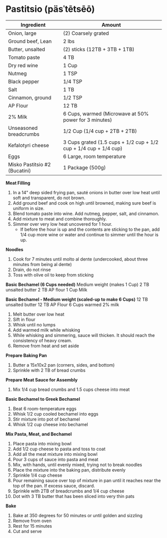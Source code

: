 Pastitsio (päsˈtētsēō)
=========

Ingredient | Amount
-|-
Onion, large | (2) Coarsely grated
Ground beef, Lean | 2 lbs
Butter, unsalted | (2) sticks (12TB + 3TB + 1TB)
Tomato paste | 4 TB
Dry red wine | 1 Cup
Nutmeg | 1 TSP
Black pepper | 1/4 TSP
Salt | 1 TB
Cinnamon, ground | 1/2 TSP
AP Flour | 12 TB
2% Milk | 6 Cups, warmed (Microwave at 50% power for 3 minutes)
Unseasoned breadcrumbs | 1/2 Cup (1/4 cup + 2TB + 2TB)
Kefalotyri cheese | 3 Cups grated (1.5 cups + 1/2 cup + 1/2 cup + 1/4 cup + 1/4 cup)
Eggs | 6 Large, room temperature
Misko Pastitsio #2 (Bucatini)| 1 Package (500g)

**Meat Filling**
1. In a 14" deep sided frying pan, sauté onions in butter over low heat until soft and transparent, do not brown.
2. Add ground beef and cook on high until browned, making sure beef is uniform in size.
3. Blend tomato paste into wine. Add nutmeg, pepper, salt, and cinnamon.
4. Add mixture to meat and combine thoroughly.
5. Simmer over very low heat uncovered for 1 hour. 
	- If before the hour is up and the contents are sticking to the pan, add 1/4 cup more wine or water and continue to simmer until the hour is up.

**Noodles**
1. Cook for 7 minutes until molto al dente (undercooked, about three minutes from being al dente)
2. Drain, do not rinse
3. Toss with olive oil to keep from sticking

**Basic Bechamel (6 Cups needed)**
Medium weight (makes 1 Cup)
2 TB unsalted butter
2 TB AP flour
1 Cup Milk

**Basic Bechamel - Medium weight (scaled-up to make 6 Cups)**
12 TB unsalted butter
12 TB AP Flour
6 Cups warmed 2% milk

1. Melt butter over low heat
2. Sift in flour
3. Whisk until no lumps
4. Add warmed milk while whisking
5. While whisking and simmering, sauce will thicken. It should reach the consistency of heavy cream.
6. Remove from heat and set aside

**Prepare Baking Pan**
1. Butter a 15x10x2 pan (corners, sides, and bottom)
2. Sprinkle with 2 TB of bread crumbs

**Prepare Meat Sauce for Assembly**
1. Mix 1/4 cup bread crumbs and 1.5 cups cheese into meat

**Basic Bechamel to Greek Bechamel**
1. Beat 6 room-temperature eggs
2. Whisk 1/2 cup cooled bechamel into eggs
3. Stir mixture into pot of bechamel
4. Whisk 1/2 cup cheese into bechamel

**Mix Pasta, Meat, and Bechamel**
1. Place pasta into mixing bowl
2. Add 1/2 cup cheese to pasta and toss to coat
3. Add all the meat mixture into mixing bowl
4. Pour 3 cups of sauce into pasta and meat
5. Mix, with hands, until evenly mixed, trying not to break noodles
6. Place the mixture into the baking pan, distribute evenly
7. Sprinkle 1/4 cup cheese
8. Pour remaining sauce over top of mixture in pan until it reaches near the top of the pan. If excess sauce, discard.
9. Sprinkle with 2TB of breadcrumbs and 1/4 cup cheese
10. Dot with 3 TB butter that has been sliced into very thin pats

**Bake**
1. Bake at 350 degrees for 50 minutes or until golden and sizzling
2. Remove from oven
3. Rest for 15 minutes
4. Cut and serve
